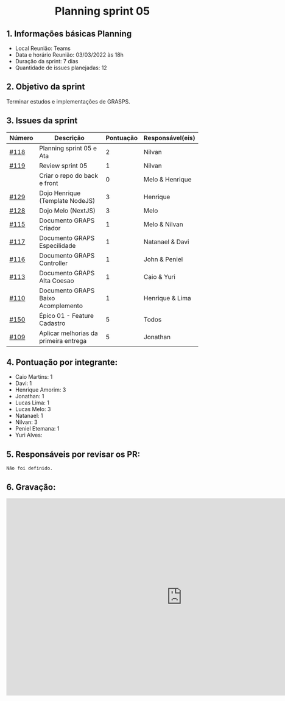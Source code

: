 # <center> Planning sprint 05


## 1. Informações básicas Planning
  - Local Reunião: Teams
  - Data e horário Reunião: 03/03/2022 às 18h
  - Duração da sprint: 7 dias
  - Quantidade de issues planejadas: 12

## 2. Objetivo da sprint 
  Terminar estudos e implementações de GRASPS.

## 3. Issues da sprint
| Número | Descrição | Pontuação | Responsável(eis) |
| -- | -- | -- | -- |
| [#118](https://github.com/UnBArqDsw2021-2/2021.2_G2_Ki-Limpinho/issues/118)   |  Planning sprint 05 e Ata | 2 | Nilvan | 
| [#119](https://github.com/UnBArqDsw2021-2/2021.2_G2_Ki-Limpinho/issues?page=2&q=is%3Aopen+is%3Aissue)   |  Review sprint 05  | 1 | Nilvan| 
| []()   |  Criar o repo do back e front | 0 | Melo & Henrique | 
| [#129](https://github.com/UnBArqDsw2021-2/2021.2_G2_Ki-Limpinho/issues/129)   |  Dojo Henrique (Template NodeJS)  | 3 | Henrique | 
| [#128](https://github.com/UnBArqDsw2021-2/2021.2_G2_Ki-Limpinho/issues/128)   |  Dojo Melo (NextJS)  | 3 | Melo | 
| [#115](https://github.com/UnBArqDsw2021-2/2021.2_G2_Ki-Limpinho/issues/115)   |  Documento GRAPS Criador | 1 | Melo & Nilvan | 
| [#117](https://github.com/UnBArqDsw2021-2/2021.2_G2_Ki-Limpinho/issues/117)   |  Documento GRAPS Especilidade | 1 | Natanael & Davi | 
| [#116](https://github.com/UnBArqDsw2021-2/2021.2_G2_Ki-Limpinho/issues/116)   |  Documento GRAPS Controller | 1 | John & Peniel | 
| [#113](https://github.com/UnBArqDsw2021-2/2021.2_G2_Ki-Limpinho/issues/113)   |  Documento GRAPS Alta Coesao | 1 | Caio & Yuri | 
| [#110](https://github.com/UnBArqDsw2021-2/2021.2_G2_Ki-Limpinho/issues/110)   |  Documento GRAPS Baixo Acomplemento | 1 | Henrique & Lima| 
| [#150](https://github.com/UnBArqDsw2021-2/2021.2_G2_Ki-Limpinho/issues/150)   |  Épico 01 - Feature Cadastro | 5 | Todos | 
| [#109](https://github.com/UnBArqDsw2021-2/2021.2_G2_Ki-Limpinho/issues/109)   |  Aplicar melhorias da primeira entrega | 5 |   Jonathan | 




## 4. Pontuação por integrante:
  - Caio Martins: 1
  - Davi: 1
  - Henrique Amorim: 3
  - Jonathan: 1
  - Lucas Lima: 1
  - Lucas Melo: 3
  - Natanael: 1
  - Nilvan: 3
  - Peniel Etemana: 1
  - Yuri Alves: 


 
## 5. Responsáveis por revisar os PR:
    Não foi definido.

## 6. Gravação:

<iframe width="921" height="518" src="https://www.youtube.com/embed/taTVd90PMa0" title="YouTube video player" frameborder="0" allow="accelerometer; autoplay; clipboard-write; encrypted-media; gyroscope; picture-in-picture" allowfullscreen></iframe>

